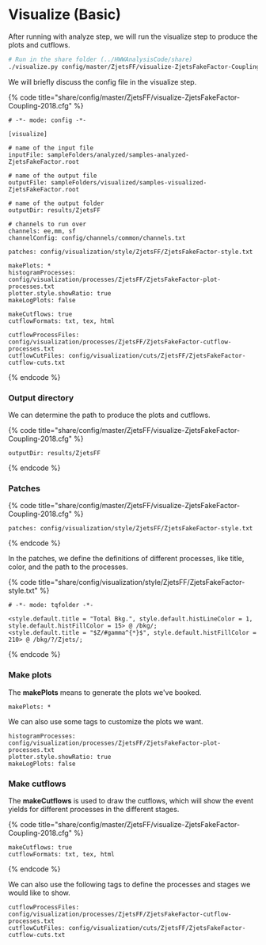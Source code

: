 # Visualize \(Basic\)

After running with analyze step, we will run the visualize step to produce the plots and cutflows.

```bash
# Run in the share folder (../HWWAnalysisCode/share)
./visualize.py config/master/ZjetsFF/visualize-ZjetsFakeFactor-Coupling-2018.cfg
```

We will briefly discuss the config file in the visualize step.

{% code title="share/config/master/ZjetsFF/visualize-ZjetsFakeFactor-Coupling-2018.cfg" %}
```text
# -*- mode: config -*-

[visualize]

# name of the input file
inputFile: sampleFolders/analyzed/samples-analyzed-ZjetsFakeFactor.root

# name of the output file
outputFile: sampleFolders/visualized/samples-visualized-ZjetsFakeFactor.root

# name of the output folder
outputDir: results/ZjetsFF

# channels to run over
channels: ee,mm, sf
channelConfig: config/channels/common/channels.txt

patches: config/visualization/style/ZjetsFF/ZjetsFakeFactor-style.txt

makePlots: *
histogramProcesses: config/visualization/processes/ZjetsFF/ZjetsFakeFactor-plot-processes.txt
plotter.style.showRatio: true
makeLogPlots: false

makeCutflows: true
cutflowFormats: txt, tex, html

cutflowProcessFiles: config/visualization/processes/ZjetsFF/ZjetsFakeFactor-cutflow-processes.txt
cutflowCutFiles: config/visualization/cuts/ZjetsFF/ZjetsFakeFactor-cutflow-cuts.txt
```
{% endcode %}

### Output directory

We can determine the path to produce the plots and cutflows.

{% code title="share/config/master/ZjetsFF/visualize-ZjetsFakeFactor-Coupling-2018.cfg" %}
```text
outputDir: results/ZjetsFF
```
{% endcode %}

### Patches

{% code title="share/config/master/ZjetsFF/visualize-ZjetsFakeFactor-Coupling-2018.cfg" %}
```text
patches: config/visualization/style/ZjetsFF/ZjetsFakeFactor-style.txt
```
{% endcode %}

In the patches, we define the definitions of different processes, like title, color, and the path to the processes.

{% code title="share/config/visualization/style/ZjetsFF/ZjetsFakeFactor-style.txt" %}
```text
# -*- mode: tqfolder -*-

<style.default.title = "Total Bkg.", style.default.histLineColor = 1, style.default.histFillColor = 15> @ /bkg/;
<style.default.title = "$Z/#gamma^{*}$", style.default.histFillColor = 210> @ /bkg/?/Zjets/;
```
{% endcode %}

### Make plots

The **makePlots** means to generate the plots we've booked. 

```text
makePlots: *
```

We can also use some tags to customize the plots we want. 

```text
histogramProcesses: config/visualization/processes/ZjetsFF/ZjetsFakeFactor-plot-processes.txt
plotter.style.showRatio: true
makeLogPlots: false
```

### Make cutflows

The **makeCutflows** is used to draw the cutflows, which will show the event yields for different processes in the different stages.

{% code title="share/config/master/ZjetsFF/visualize-ZjetsFakeFactor-Coupling-2018.cfg" %}
```text
makeCutflows: true
cutflowFormats: txt, tex, html
```
{% endcode %}

We can also use the following tags to define the processes and stages we would like to show.

```text
cutflowProcessFiles: config/visualization/processes/ZjetsFF/ZjetsFakeFactor-cutflow-processes.txt
cutflowCutFiles: config/visualization/cuts/ZjetsFF/ZjetsFakeFactor-cutflow-cuts.txt
```

